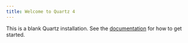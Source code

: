 ```yaml
---
title: Welcome to Quartz 4
---
```


This is a blank Quartz installation.
See the [documentation](https://quartz.jzhao.xyz) for how to get started.
